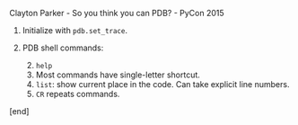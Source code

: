 Clayton Parker - So you think you can PDB? - PyCon 2015

 1. Initialize with `pdb.set_trace`.
 1. PDB shell commands:
 
    2. `help`
    2. Most commands have single-letter shortcut.
    2. `list`: show current place in the code. Can take explicit line numbers.
    2. `CR` repeats commands.
 
[end]